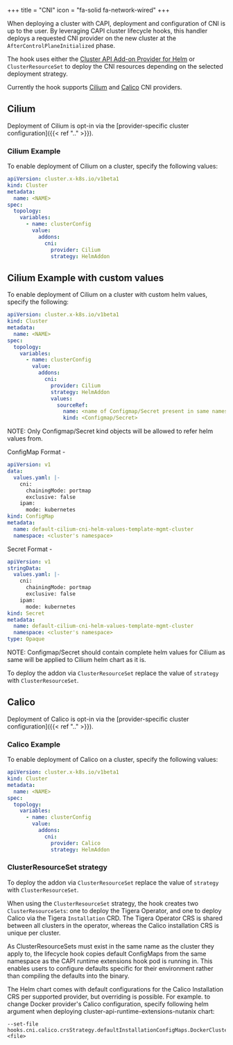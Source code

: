 +++
title = "CNI"
icon = "fa-solid fa-network-wired"
+++

When deploying a cluster with CAPI, deployment and configuration of CNI is up to the user. By leveraging CAPI cluster
lifecycle hooks, this handler deploys a requested CNI provider on the new cluster at the `AfterControlPlaneInitialized`
phase.

The hook uses either the [Cluster API Add-on Provider for Helm] or `ClusterResourceSet` to deploy the CNI resources
depending on the selected deployment strategy.

Currently the hook supports [Cilium](#cilium) and [Calico](#calico) CNI providers.

## Cilium

Deployment of Cilium is opt-in via the  [provider-specific cluster configuration]({{< ref ".." >}}).

### Cilium Example

To enable deployment of Cilium on a cluster, specify the following values:

```yaml
apiVersion: cluster.x-k8s.io/v1beta1
kind: Cluster
metadata:
  name: <NAME>
spec:
  topology:
    variables:
      - name: clusterConfig
        value:
          addons:
            cni:
              provider: Cilium
              strategy: HelmAddon
```

## Cilium Example with custom values

To enable deployment of Cilium on a cluster with custom helm values, specify the following:

```yaml
apiVersion: cluster.x-k8s.io/v1beta1
kind: Cluster
metadata:
  name: <NAME>
spec:
  topology:
    variables:
      - name: clusterConfig
        value:
          addons:
            cni:
              provider: Cilium
              strategy: HelmAddon
              values:
                sourceRef:
                  name: <name of Configmap/Secret present in same namespace>
                  kind: <Configmap/Secret>
```

NOTE: Only Configmap/Secret kind objects will be allowed to refer helm values from.

ConfigMap Format -

```yaml
apiVersion: v1
data:
  values.yaml: |-
    cni:
      chainingMode: portmap
      exclusive: false
    ipam:
      mode: kubernetes
kind: ConfigMap
metadata:
  name: default-cilium-cni-helm-values-template-mgmt-cluster
  namespace: <cluster's namespace>
```

Secret Format -

```yaml
apiVersion: v1
stringData:
  values.yaml: |-
    cni:
      chainingMode: portmap
      exclusive: false
    ipam:
      mode: kubernetes
kind: Secret
metadata:
  name: default-cilium-cni-helm-values-template-mgmt-cluster
  namespace: <cluster's namespace>
type: Opaque
```

NOTE: Configmap/Secret should contain complete helm values for Cilium as same will be applied
to Cilium helm chart as it is.

To deploy the addon via `ClusterResourceSet` replace the value of `strategy` with `ClusterResourceSet`.

## Calico

Deployment of Calico is opt-in via the  [provider-specific cluster configuration]({{< ref ".." >}}).

### Calico Example

To enable deployment of Calico on a cluster, specify the following values:

```yaml
apiVersion: cluster.x-k8s.io/v1beta1
kind: Cluster
metadata:
  name: <NAME>
spec:
  topology:
    variables:
      - name: clusterConfig
        value:
          addons:
            cni:
              provider: Calico
              strategy: HelmAddon
```

### ClusterResourceSet strategy

To deploy the addon via `ClusterResourceSet` replace the value of `strategy` with `ClusterResourceSet`.

When using the `ClusterResourceSet` strategy, the hook creates two `ClusterResourceSets`: one to deploy the Tigera
Operator, and one to deploy Calico via the Tigera `Installation` CRD. The Tigera Operator CRS is shared between all
clusters in the operator, whereas the Calico installation CRS is unique per cluster.

As ClusterResourceSets must exist in the same name as the cluster they apply to, the lifecycle hook copies default
ConfigMaps from the same namespace as the CAPI runtime extensions hook pod is running in. This enables users to
configure defaults specific for their environment rather than compiling the defaults into the binary.

The Helm chart comes with default configurations for the Calico Installation CRS per supported provider, but overriding
is possible. For example. to change Docker provider's Calico configuration, specify following helm argument when
deploying cluster-api-runtime-extensions-nutanix chart:

```shell
--set-file hooks.cni.calico.crsStrategy.defaultInstallationConfigMaps.DockerCluster.configMap.content=<file>
```

[Cluster API Add-on Provider for Helm]: https://github.com/kubernetes-sigs/cluster-api-addon-provider-helm
